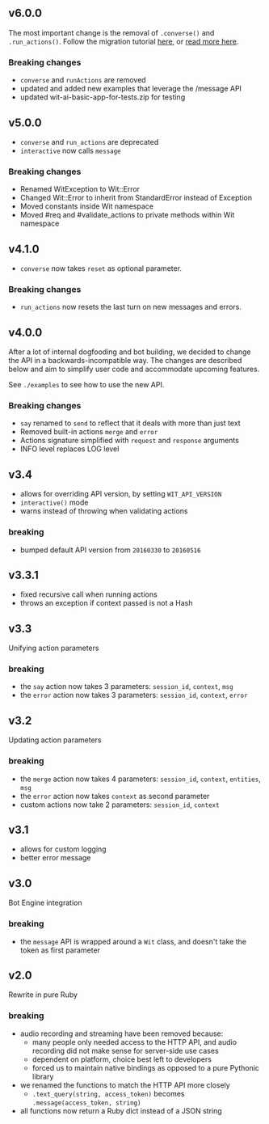 ## v6.0.0
The most important change is the removal of `.converse()` and `.run_actions()`. Follow the migration tutorial [here](https://github.com/wit-ai/wit-stories-migration-tutorial), or [read more here](https://wit.ai/blog/2017/07/27/sunsetting-stories).

### Breaking changes

- `converse` and `runActions` are removed
- updated and added new examples that leverage the /message API
- updated wit-ai-basic-app-for-tests.zip for testing

## v5.0.0

- `converse` and `run_actions` are deprecated
- `interactive` now calls `message`

### Breaking changes
- Renamed WitException to Wit::Error
- Changed Wit::Error to inherit from StandardError instead of Exception
- Moved constants inside Wit namespace
- Moved #req and #validate_actions to private methods within Wit namespace

## v4.1.0

- `converse` now takes `reset` as optional parameter.

### Breaking changes

- `run_actions` now resets the last turn on new messages and errors.

## v4.0.0

After a lot of internal dogfooding and bot building, we decided to change the API in a backwards-incompatible way. The changes are described below and aim to simplify user code and accommodate upcoming features.

See `./examples` to see how to use the new API.

### Breaking changes

- `say` renamed to `send` to reflect that it deals with more than just text
- Removed built-in actions `merge` and `error`
- Actions signature simplified with `request` and `response` arguments
- INFO level replaces LOG level

## v3.4

- allows for overriding API version, by setting `WIT_API_VERSION`
- `interactive()` mode
- warns instead of throwing when validating actions

### breaking

- bumped default API version from `20160330` to `20160516`

## v3.3.1

- fixed recursive call when running actions
- throws an exception if context passed is not a Hash

## v3.3

Unifying action parameters

### breaking

- the `say` action now takes 3 parameters: `session_id`, `context`, `msg`
- the `error` action now takes 3 parameters: `session_id`, `context`, `error`

## v3.2

Updating action parameters

### breaking

- the `merge` action now takes 4 parameters: `session_id`, `context`, `entities`, `msg`
- the `error` action now takes `context` as second parameter
- custom actions now take 2 parameters: `session_id`, `context`

## v3.1

- allows for custom logging
- better error message

## v3.0

Bot Engine integration

### breaking

- the `message` API is wrapped around a `Wit` class, and doesn't take the token as first parameter

## v2.0

Rewrite in pure Ruby

### breaking

- audio recording and streaming have been removed because:
  - many people only needed access to the HTTP API, and audio recording did not make sense for server-side use cases
  - dependent on platform, choice best left to developers
  - forced us to maintain native bindings as opposed to a pure Pythonic library
- we renamed the functions to match the HTTP API more closely
  - `.text_query(string, access_token)` becomes `.message(access_token, string)`
- all functions now return a Ruby dict instead of a JSON string
